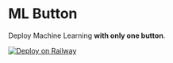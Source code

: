 # ML Button

Deploy Machine Learning **with only one button**.

[![Deploy on Railway](https://railway.app/button.svg)](https://railway.app/new/template?template=https%3A%2F%2Fgithub.com%2Fautoai-incubator%2Fml-button&envs=AID_MODEL%2CAID_PORT&AID_MODELDesc=URL+to+a+valid+AID+Model&AID_PORTDesc=PORT&AID_MODELDefault=https%3A%2F%2Fgithub.com%2Faidmodels%2Fsentiment-analysis&AID_PORTDefault=8080&referralCode=nIocEc)